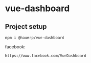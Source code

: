 # vue-dashboard

## Project setup

```
npm i @hauerp/vue-dashboard
```

facebook:
```
https://www.facebook.com/VueDashboard

```